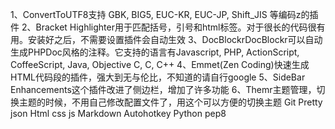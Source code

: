 1、ConvertToUTF8支持 GBK, BIG5, EUC-KR, EUC-JP, Shift_JIS 等编码z的插件
2、Bracket Highlighter用于匹配括号，引号和html标签。对于很长的代码很有用。安装好之后，不需要设置插件会自动生效
3、DocBlockrDocBlockr可以自动生成PHPDoc风格的注释。它支持的语言有Javascript, PHP, ActionScript, CoffeeScript, Java, Objective C, C, C++
4、Emmet(Zen Coding)快速生成HTML代码段的插件，强大到无与伦比，不知道的请自行google
5、SideBar Enhancements这个插件改进了侧边栏，增加了许多功能
6、Themr主题管理，切换主题的时候，不用自己修改配置文件了，用这个可以方便的切换主题
Git 
Pretty json
Html css js
Markdown
Autohotkey
Python pep8
